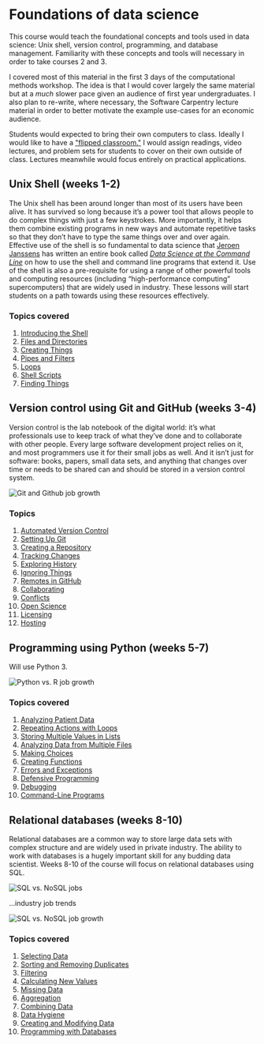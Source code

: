 # Foundations of data science

This course would teach the foundational concepts and tools used in data science: Unix shell, version control, programming, and database management. Familiarity with these concepts and tools will necessary in order to take courses 2 and 3.

I covered most of this material in the first 3 days of the computational methods workshop. The idea is that I would cover largely the same material but at a *much* slower pace given an audience of first year undergraduates. I also plan to re-write, where necessary, the Software Carpentry lecture material in order to better motivate the example use-cases for an economic audience.

Students would expected to bring their own computers to class. Ideally I would like to have a ["flipped classroom."](https://en.wikipedia.org/wiki/Flipped_classroom) I would assign readings, video lectures, and problem sets for students to cover on their own outside of class. Lectures meanwhile would focus entirely on practical applications.

## Unix Shell (weeks 1-2)
The Unix shell has been around longer than most of its users have been alive. It has survived so long because it’s a power tool that allows people to do complex things with just a few keystrokes. More importantly, it helps them combine existing programs in new ways and automate repetitive tasks so that they don’t have to type the same things over and over again. Effective use of the shell is so fundamental to data science that [Jeroen Janssens](http://jeroenjanssens.com/) has written an entire book called [*Data Science at the Command Line*](http://datascienceatthecommandline.com/) on how to use the shell and command line programs that extend it.  Use of the shell is also a pre-requisite for using a range of other powerful tools and computing resources (including “high-performance computing” supercomputers) that are widely used in industry. These lessons will start students on a path towards using these resources effectively.

### Topics covered

1. [Introducing the Shell](http://swcarpentry.github.io/shell-novice/00-intro.html)
2. [Files and Directories](http://swcarpentry.github.io/shell-novice/01-filedir.html)
3. [Creating Things](http://swcarpentry.github.io/shell-novice/02-create.html)
4. [Pipes and Filters](http://swcarpentry.github.io/shell-novice/03-pipefilter.html)
5. [Loops](http://swcarpentry.github.io/shell-novice/04-loop.html)
6. [Shell Scripts](http://swcarpentry.github.io/shell-novice/05-script.html)
7. [Finding Things](http://swcarpentry.github.io/shell-novice/06-find.html)

## Version control using Git and GitHub (weeks 3-4)
Version control is the lab notebook of the digital world: it’s what professionals use to keep track of what they’ve done and to collaborate with other people. Every large software development project relies on it, and most programmers use it for their small jobs as well. And it isn’t just for software: books, papers, small data sets, and anything that changes over time or needs to be shared can and should be stored in a version control system.

![Git and Github job growth](http://www.indeed.com/trendgraph/jobgraph.png?q=git+and+github&relative=1)

### Topics

1. [Automated Version Control](http://swcarpentry.github.io/git-novice/01-basics.html)
2. [Setting Up Git](http://swcarpentry.github.io/git-novice/02-setup.html)
3. [Creating a Repository](http://swcarpentry.github.io/git-novice/03-create.html)
4. [Tracking Changes](http://swcarpentry.github.io/git-novice/04-changes.html)
5. [Exploring History](http://swcarpentry.github.io/git-novice/05-history.html)
6. [Ignoring Things](http://swcarpentry.github.io/git-novice/06-ignore.html)
7. [Remotes in GitHub](http://swcarpentry.github.io/git-novice/07-github.html)
8. [Collaborating](http://swcarpentry.github.io/git-novice/08-collab.html)
9. [Conflicts](http://swcarpentry.github.io/git-novice/09-conflict.html)
10. [Open Science](http://swcarpentry.github.io/git-novice/10-open.html)
11. [Licensing](http://swcarpentry.github.io/git-novice/11-licensing.html)
12. [Hosting](http://swcarpentry.github.io/git-novice/12-hosting.html)

## Programming using Python (weeks 5-7)
Will use Python 3.

![Python vs. R job growth](http://www.indeed.com/trendgraph/jobgraph.png?q=Python%2C+R&relative=1)

### Topics covered

1. [Analyzing Patient Data](http://swcarpentry.github.io/python-novice-inflammation/01-numpy.html)
2. [Repeating Actions with Loops](http://swcarpentry.github.io/python-novice-inflammation/02-loop.html)
3. [Storing Multiple Values in Lists](http://swcarpentry.github.io/python-novice-inflammation/03-lists.html)
4. [Analyzing Data from Multiple Files](http://swcarpentry.github.io/python-novice-inflammation/04-files.html)
5. [Making Choices](http://swcarpentry.github.io/python-novice-inflammation/05-cond.html)
6. [Creating Functions](http://swcarpentry.github.io/python-novice-inflammation/06-func.html)
7. [Errors and Exceptions](http://swcarpentry.github.io/python-novice-inflammation/07-errors.html)
8. [Defensive Programming](http://swcarpentry.github.io/python-novice-inflammation/08-defensive.html)
9. [Debugging](http://swcarpentry.github.io/python-novice-inflammation/09-debugging.html)
10. [Command-Line Programs](http://swcarpentry.github.io/python-novice-inflammation/10-cmdline.html)

## Relational databases (weeks 8-10)
Relational databases are a common way to store large data sets with complex structure and are widely used in private industry. The ability to work with databases is a hugely important skill for any budding data scientist.  Weeks 8-10 of the course will focus on relational databases using SQL.

![SQL vs. NoSQL jobs](http://www.indeed.com/trendgraph/jobgraph.png?q=SQL%2C+NoSQL)

...industry job trends 

![SQL vs. NoSQL job growth](http://www.indeed.com/trendgraph/jobgraph.png?q=SQL%2C+NoSQL&relative=1)

### Topics covered

1. [Selecting Data](http://swcarpentry.github.io/sql-novice-survey/01-select.html)
2. [Sorting and Removing Duplicates](http://swcarpentry.github.io/sql-novice-survey/02-sort-dup.html)
3. [Filtering](http://swcarpentry.github.io/sql-novice-survey/03-filter.html)
4. [Calculating New Values](http://swcarpentry.github.io/sql-novice-survey/04-calc.html)
5. [Missing Data](http://swcarpentry.github.io/sql-novice-survey/05-null.html)
6. [Aggregation](http://swcarpentry.github.io/sql-novice-survey/06-agg.html)
7. [Combining Data](http://swcarpentry.github.io/sql-novice-survey/07-join.html)
8. [Data Hygiene](http://swcarpentry.github.io/sql-novice-survey/08-hygiene.html)
9. [Creating and Modifying Data](http://swcarpentry.github.io/sql-novice-survey/09-create.html)
10. [Programming with Databases](http://swcarpentry.github.io/sql-novice-survey/10-prog.html)
